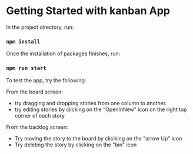 # Getting Started with kanban App


In the project directory, run:

### `npm install` 

Once the installation of packages finishes, run:

### `npm run start`

To test the app, try the following:

From the board screen:
- try dragging and dropping stories from one column to another.
- try editing stories by clicking on the "OpenInNew" icon on the right top corner of each story

From the backlog screen:
- Try moving the story to the board by cliciking on the "arrow Up" icon
- Try deleting the story by clicking on the "bin" icon